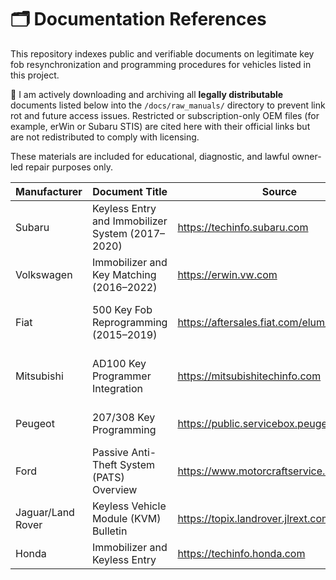# 🗂️ Documentation References

This repository indexes public and verifiable documents on legitimate key fob resynchronization and programming procedures for vehicles listed in this project.

💬 I am actively downloading and archiving all **legally distributable** documents listed below into the `/docs/raw_manuals/` directory to prevent link rot and future access issues. Restricted or subscription-only OEM files (for example, erWin or Subaru STIS) are cited here with their official links but are not redistributed to comply with licensing.

These materials are included for educational, diagnostic, and lawful owner-led repair purposes only.

| Manufacturer | Document Title | Source | Type | Access | License | Notes |
|---------------|----------------|---------|------|---------|----------|--------|
| Subaru | Keyless Entry and Immobilizer System (2017–2020) | https://techinfo.subaru.com | Service Manual Section | Restricted | Subscription | Used for MDU synchronization and BCM pairing |
| Volkswagen | Immobilizer and Key Matching (2016–2022) | https://erwin.vw.com | OEM Service Manual | Restricted | Paid License | VAG-COM or ODIS-based adaptation |
| Fiat | 500 Key Fob Reprogramming (2015–2019) | https://aftersales.fiat.com/elum/Home.aspx | Owner/Service Manual | Public | Free | Basic resync and ECU relearn procedures |
| Mitsubishi | AD100 Key Programmer Integration | https://mitsubishitechinfo.com | Technical Document | Restricted | Subscription | For authorized re-synchronization tools |
| Peugeot | 207/308 Key Programming | https://public.servicebox.peugeot.com | OEM TechDoc | Restricted | Subscription | Requires PSA key learning device |
| Ford | Passive Anti-Theft System (PATS) Overview | https://www.motorcraftservice.com | OEM Job Aid | Restricted | Subscription | Documented MDU module interaction |
| Jaguar/Land Rover | Keyless Vehicle Module (KVM) Bulletin | https://topix.landrover.jlrext.com | TSB | Restricted | Dealer Portal | References key resync operations |
| Honda | Immobilizer and Keyless Entry | https://techinfo.honda.com | Service Manual | Restricted | Subscription | Module pairing procedures |
